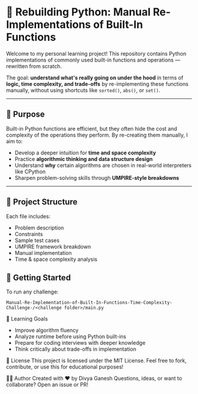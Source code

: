 # 🔧 Rebuilding Python: Manual Re-Implementations of Built-In Functions

Welcome to my personal learning project! This repository contains Python implementations of commonly used built-in functions and operations — rewritten from scratch.

The goal: **understand what's really going on under the hood** in terms of **logic, time complexity, and trade-offs** by re-implementing these functions manually, without using shortcuts like `sorted()`, `abs()`, or `set()`.

---

## 🎯 Purpose

Built-in Python functions are efficient, but they often hide the cost and complexity of the operations they perform. By re-creating them manually, I aim to:

- Develop a deeper intuition for **time and space complexity**
- Practice **algorithmic thinking and data structure design**
- Understand **why** certain algorithms are chosen in real-world interpreters like CPython
- Sharpen problem-solving skills through **UMPIRE-style breakdowns**

---

## 📁 Project Structure

Each file includes:
- Problem description
- Constraints
- Sample test cases
- UMPIRE framework breakdown
- Manual implementation
- Time & space complexity analysis

## 🚀 Getting Started
To run any challenge:
```
Manual-Re-Implementation-of-Built-In-Functions-Time-Complexity-Challenge-/<challenge folder>/main.py
```

🧪 Learning Goals
- Improve algorithm fluency
- Analyze runtime before using Python built-ins
- Prepare for coding interviews with deeper knowledge
- Think critically about trade-offs in implementation

📜 License
This project is licensed under the MIT License. Feel free to fork, contribute, or use this for educational purposes!

🙋‍♀️ Author
Created with ❤️ by Divya Ganesh
Questions, ideas, or want to collaborate? Open an issue or PR!